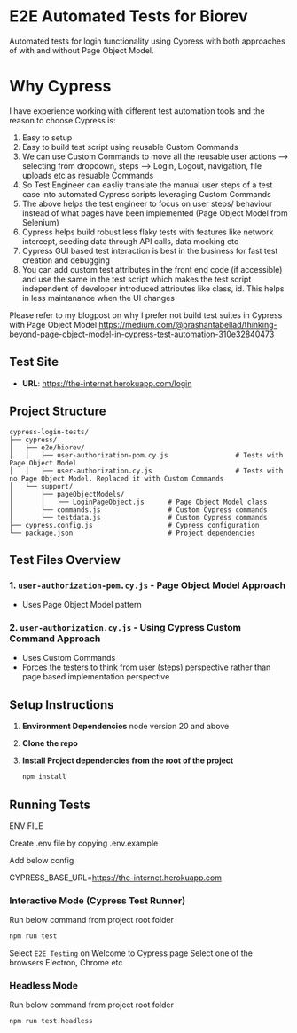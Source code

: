 # E2E Automated Tests for Biorev

Automated tests for login functionality using Cypress with both approaches of with and without Page Object Model.

# Why Cypress
I have experience working with different test automation tools and the reason to choose Cypress is:
1. Easy to setup
2. Easy to build test script using reusable Custom Commands
3. We can use Custom Commands to move all the reusable user actions --> selecting from dropdown, steps --> Login, Logout, navigation, file uploads etc as resuable Commands
4. So Test Engineer can easliy translate the manual user steps of a test case into automated Cypress scripts leveraging Custom Commands
5. The above helps the test engineer to focus on user steps/ behaviour instead of what pages have been implemented (Page Object Model from Selenium)
6. Cypress helps build robust less flaky tests with features like network intercept, seeding data through API calls, data mocking etc
7. Cypress GUI based test interaction is best in the business for fast test creation and debugging
8. You can add custom test attributes in the front end code (if accessible) and use the same in the test script which makes the test script independent of developer introduced attributes like class, id. This helps in less maintanance when the UI changes

Please refer to my blogpost on why I prefer not build test suites in Cypress with Page Object Model
https://medium.com/@prashantabellad/thinking-beyond-page-object-model-in-cypress-test-automation-310e32840473

## Test Site

- **URL**: https://the-internet.herokuapp.com/login

## Project Structure

```
cypress-login-tests/
├── cypress/
│   ├── e2e/biorev/
│   │   ├── user-authorization-pom.cy.js                 # Tests with Page Object Model
│   │   ├── user-authorization.cy.js                     # Tests with no Page Object Model. Replaced it with Custom Commands
│   └── support/
│       ├── pageObjectModels/
│       │   └── LoginPageObject.js      # Page Object Model class
│       └── commands.js                 # Custom Cypress commands
│       └── testdata.js                 # Custom Cypress commands
├── cypress.config.js                   # Cypress configuration
└── package.json                        # Project dependencies
```

## Test Files Overview

### 1. `user-authorization-pom.cy.js` - Page Object Model Approach

- Uses Page Object Model pattern

### 2. `user-authorization.cy.js` - Using Cypress Custom Command Approach

- Uses Custom Commands
- Forces the testers to think from user (steps) perspective rather than page based implementation perspective

## Setup Instructions

1. **Environment Dependencies**
   node version 20 and above

2. **Clone the repo**

3. **Install Project dependencies from the root of the project** 
   ```bash
   npm install 
   ```

## Running Tests
ENV FILE

Create .env file by copying .env.example

Add below config

CYPRESS_BASE_URL=https://the-internet.herokuapp.com

### Interactive Mode (Cypress Test Runner)
Run below command from project root folder

```bash
npm run test
```

Select `E2E Testing` on Welcome to Cypress page
Select one of the browsers Electron, Chrome etc

### Headless Mode
Run below command from project root folder

```bash
npm run test:headless
```

